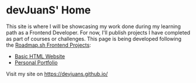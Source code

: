 # devJuanS' Home

This site is where I will be showcasing my work done during my learning path as a Frontend Developer. For now, I'll publish projects I have completed as part of courses or challenges.
This page is being developed following the [Roadmap.sh Frontend Projects](https://roadmap.sh/frontend/projects):

* [Basic HTML Website](https://roadmap.sh/projects/basic-html-website)
* [Personal Portfolio](https://roadmap.sh/projects/portfolio-website)

Visit my site on https://devjuans.github.io/